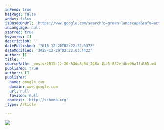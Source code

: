 ```yaml
---
inFeed: true
hasPage: false
inNav: false
isBasedOnUrl: 'https://www.google.com/search?q=green+landscape&safe=active&espv=2&biw=1437&bih=735&source=lnms&tbm=isch&sa=X&ved=0ahUKEwjy9ebGq-nJAhWG9R4KHYMWDtgQ_AUIBigB#safe=active&tbm=isch&q=hill+landscape&imgrc=S2kbfKVgEV_lKM%3A'
inLanguage: null
starred: true
keywords: []
description: ''
datePublished: '2015-12-20T02:22:31.537Z'
dateModified: '2015-12-20T02:22:03.442Z'
author: []
title: ''
sourcePath: _posts/2015-12-20-63dd5c64-248a-4ba5-882e-dbe96a1fd465.md
published: true
authors: []
publisher:
  name: google.com
  domain: www.google.com
  url: null
  favicon: null
_context: 'http://schema.org'
_type: Article

---
```

![](https://s3-us-west-2.amazonaws.com/the-grid-img/p/2c6412854ce07768ef9f86411683f5272852aa97.jpg)